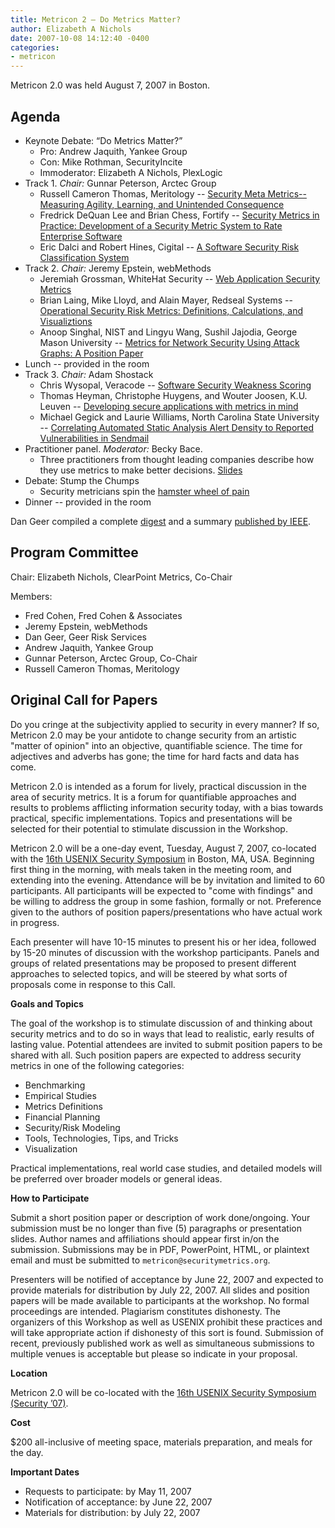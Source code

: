 ```yaml
---
title: Metricon 2 — Do Metrics Matter?
author: Elizabeth A Nichols
date: 2007-10-08 14:12:40 -0400
categories:
- metricon
---
```

Metricon 2.0 was held August 7, 2007 in Boston.

<!-- more -->

## Agenda 

* Keynote Debate: &ldquo;Do Metrics Matter?&rdquo;
  * Pro: Andrew Jaquith, Yankee Group
  * Con: Mike Rothman, SecurityIncite
  * Immoderator: Elizabeth A Nichols, PlexLogic
* Track 1. _Chair:_ Gunnar Peterson, Arctec Group
  * Russell Cameron Thomas, Meritology -- [Security Meta Metrics--Measuring Agility, Learning, and Unintended Consequence](/attachments/Metricon-2-Thomas-Security-Meta-Metrics.ppt)
  * Fredrick DeQuan Lee and Brian Chess, Fortify -- [Security Metrics in Practice:  Development of a Security Metric System to Rate Enterprise Software](/attachments/Metricon-2-Lee-Chess-Enterprise-Metrics.ppt)
  * Eric Dalci and Robert Hines, Cigital -- [A Software Security Risk Classification System](/attachments/Metricon-2-Edalci-Rhines-Software-Risk-Classification.pdf)
* Track 2. _Chair:_ Jeremy Epstein, webMethods
  * Jeremiah Grossman, WhiteHat Security -- [Web Application Security Metrics](/attachments/Metricon-2-Grossman.pdf)
  * Brian Laing, Mike Lloyd, and Alain Mayer, Redseal Systems -- [Operational Security Risk Metrics: Definitions, Calculations, and Visualiztions](/attachments/Metricon-2-Mayer.ppt)
  * Anoop Singhal, NIST and Lingyu Wang, Sushil Jajodia, George Mason University -- [Metrics for Network Security Using Attack Graphs: A Position Paper](/attachments/Metricon-2-Singhal.ppt)
* Lunch -- provided in the room
* Track 3. _Chair:_ Adam Shostack 
  * Chris Wysopal, Veracode -- [Software Security Weakness Scoring](/attachments/Metricon-2-Wysopal-Software-Weakness-Scoring.ppt)
  * Thomas Heyman, Christophe Huygens, and Wouter Joosen, K.U. Leuven -- [Developing secure applications with metrics in mind](/attachments/Metricon-2-Heyman.pdf)
  * Michael Gegick and Laurie Williams, North Carolina State University -- [Correlating Automated Static Analysis Alert Density to Reported Vulnerabilities in Sendmail](/attachments/Metricon-2-Gegick.ppt)
* Practitioner panel. _Moderator:_ Becky Bace.
  * Three practitioners from thought leading companies describe how they use metrics to make better decisions. [Slides](/attachments/Metricon-2-Bace-Enterprise.ppt)
* Debate: Stump the Chumps
  * Security metricians spin the [hamster wheel of pain](http://www.markerbench.com/blog/2005/10/13/Hamster-Wheels-of-Pain/)
* Dinner -- provided in the room
 
Dan Geer compiled a complete [digest](/attachments/Metricon-2-Geer-Digest.pdf) and a summary [published by IEEE](http://www.usenix.org/publications/login/2006-12/openpdfs/metricon1summaries.pdf).

## Program Committee

Chair: Elizabeth Nichols, ClearPoint Metrics, Co-Chair 

Members:

* Fred Cohen, Fred Cohen & Associates 
* Jeremy Epstein, webMethods 
* Dan Geer, Geer Risk Services 
* Andrew Jaquith, Yankee Group 
* Gunnar Peterson, Arctec Group, Co-Chair 
* Russell Cameron Thomas, Meritology 
 
## Original Call for Papers

Do you cringe at the subjectivity applied to security in every manner? If so, Metricon 2.0 may be your antidote to change security from an artistic "matter of opinion" into an objective, quantifiable science. The time for adjectives and adverbs has gone; the time for hard facts and data has come. 

Metricon 2.0 is intended as a forum for lively, practical discussion in the area of security metrics. It is a forum for quantifiable approaches and results to problems afflicting information security today, with a bias towards practical, specific implementations. Topics and presentations will be selected for their potential to stimulate discussion in the Workshop. 

Metricon 2.0 will be a one-day event, Tuesday, August 7, 2007, co-located with the [16th USENIX Security Symposium](http://www.usenix.org/events/sec07/) in Boston, MA, USA. Beginning first thing in the morning, with meals taken in the meeting room, and extending into the evening. Attendance will be by invitation and limited to 60 participants. All participants will be expected to "come with findings" and be willing to address the group in some fashion, formally or not. Preference given to the authors of position papers/presentations who have actual work in progress. 

Each presenter will have 10-15 minutes to present his or her idea, followed by 15-20 minutes of discussion with the workshop participants. Panels and groups of related presentations may be proposed to present different approaches to selected topics, and will be steered by what sorts of proposals come in response to this Call. 

__Goals and Topics__

The goal of the workshop is to stimulate discussion of and thinking about security metrics and to do so in ways that lead to realistic, early results of lasting value. Potential attendees are invited to submit position papers to be shared with all. Such position papers are expected to address security metrics in one of the following categories: 

*	Benchmarking 
*	Empirical Studies 
*	Metrics Definitions 
*	Financial Planning 
*	Security/Risk Modeling 
*	Tools, Technologies, Tips, and Tricks
*	Visualization 

Practical implementations, real world case studies, and detailed models will be preferred over broader models or general ideas. 

__How to Participate__

Submit a short position paper or description of work done/ongoing. Your submission must be no longer than five (5) paragraphs or presentation slides. Author names and affiliations should appear first in/on the submission. Submissions may be in PDF, PowerPoint, HTML, or plaintext email and must be submitted to `metricon@securitymetrics.org`. 

Presenters will be notified of acceptance by June 22, 2007 and expected to provide materials for distribution by July 22, 2007. All slides and position papers will be made available to participants at the workshop. No formal proceedings are intended. Plagiarism constitutes dishonesty. The organizers of this Workshop as well as USENIX prohibit these practices and will take appropriate action if dishonesty of this sort is found.  Submission of recent, previously published work as well as simultaneous submissions to multiple venues is acceptable but please so indicate in your proposal.

__Location__

Metricon 2.0 will be co-located with the [16th USENIX Security Symposium (Security &rsquo;07)](http://www.usenix.org/events/sec07/).

__Cost__

$200 all-inclusive of meeting space, materials preparation, and meals for the day. 

__Important Dates__

* Requests to participate: by May 11, 2007 
* Notification of acceptance: by June 22, 2007 
* Materials for distribution: by July 22, 2007 
